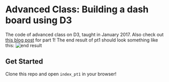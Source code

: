 # Advanced Class: Building a dash board using D3

The code of advanced class on D3, taught in January 2017. Also check out [this blog post](https://medium.codaisseur.com/build-a-dashboard-using-d3-ddf75027c490) for part 1! The end result of pt1 should look something like this:
![end result](https://cd.sseu.re/index_pt1.html_2018-07-18_12-37-10.png)

## Get Started
Clone this repo and open `index_pt1` in your browser!
